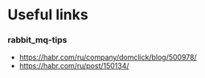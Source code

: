 # Useful links

### rabbit_mq-tips
* https://habr.com/ru/company/domclick/blog/500978/
* https://habr.com/ru/post/150134/

